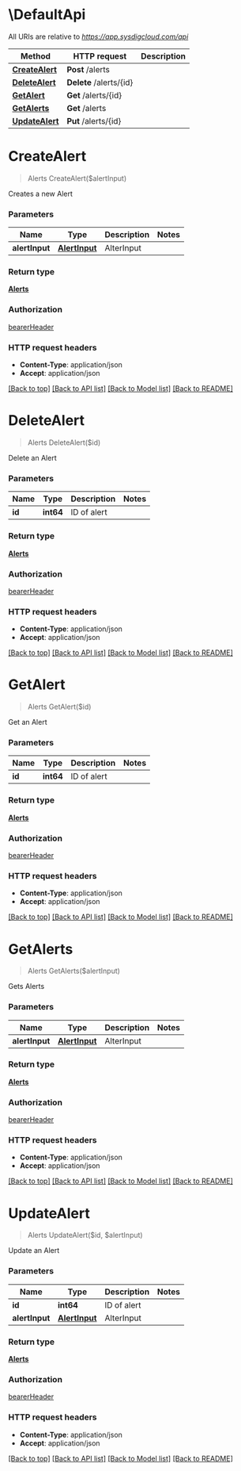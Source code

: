 # \DefaultApi

All URIs are relative to *https://app.sysdigcloud.com/api*

Method | HTTP request | Description
------------- | ------------- | -------------
[**CreateAlert**](DefaultApi.md#CreateAlert) | **Post** /alerts | 
[**DeleteAlert**](DefaultApi.md#DeleteAlert) | **Delete** /alerts/{id} | 
[**GetAlert**](DefaultApi.md#GetAlert) | **Get** /alerts/{id} | 
[**GetAlerts**](DefaultApi.md#GetAlerts) | **Get** /alerts | 
[**UpdateAlert**](DefaultApi.md#UpdateAlert) | **Put** /alerts/{id} | 


# **CreateAlert**
> Alerts CreateAlert($alertInput)



Creates a new Alert


### Parameters

Name | Type | Description  | Notes
------------- | ------------- | ------------- | -------------
 **alertInput** | [**AlertInput**](AlertInput.md)| AlterInput | 

### Return type

[**Alerts**](Alerts.md)

### Authorization

[bearerHeader](../README.md#bearerHeader)

### HTTP request headers

 - **Content-Type**: application/json
 - **Accept**: application/json

[[Back to top]](#) [[Back to API list]](../README.md#documentation-for-api-endpoints) [[Back to Model list]](../README.md#documentation-for-models) [[Back to README]](../README.md)

# **DeleteAlert**
> Alerts DeleteAlert($id)



Delete an Alert


### Parameters

Name | Type | Description  | Notes
------------- | ------------- | ------------- | -------------
 **id** | **int64**| ID of alert | 

### Return type

[**Alerts**](Alerts.md)

### Authorization

[bearerHeader](../README.md#bearerHeader)

### HTTP request headers

 - **Content-Type**: application/json
 - **Accept**: application/json

[[Back to top]](#) [[Back to API list]](../README.md#documentation-for-api-endpoints) [[Back to Model list]](../README.md#documentation-for-models) [[Back to README]](../README.md)

# **GetAlert**
> Alerts GetAlert($id)



Get an Alert


### Parameters

Name | Type | Description  | Notes
------------- | ------------- | ------------- | -------------
 **id** | **int64**| ID of alert | 

### Return type

[**Alerts**](Alerts.md)

### Authorization

[bearerHeader](../README.md#bearerHeader)

### HTTP request headers

 - **Content-Type**: application/json
 - **Accept**: application/json

[[Back to top]](#) [[Back to API list]](../README.md#documentation-for-api-endpoints) [[Back to Model list]](../README.md#documentation-for-models) [[Back to README]](../README.md)

# **GetAlerts**
> Alerts GetAlerts($alertInput)



Gets Alerts


### Parameters

Name | Type | Description  | Notes
------------- | ------------- | ------------- | -------------
 **alertInput** | [**AlertInput**](AlertInput.md)| AlterInput | 

### Return type

[**Alerts**](Alerts.md)

### Authorization

[bearerHeader](../README.md#bearerHeader)

### HTTP request headers

 - **Content-Type**: application/json
 - **Accept**: application/json

[[Back to top]](#) [[Back to API list]](../README.md#documentation-for-api-endpoints) [[Back to Model list]](../README.md#documentation-for-models) [[Back to README]](../README.md)

# **UpdateAlert**
> Alerts UpdateAlert($id, $alertInput)



Update an Alert


### Parameters

Name | Type | Description  | Notes
------------- | ------------- | ------------- | -------------
 **id** | **int64**| ID of alert | 
 **alertInput** | [**AlertInput**](AlertInput.md)| AlterInput | 

### Return type

[**Alerts**](Alerts.md)

### Authorization

[bearerHeader](../README.md#bearerHeader)

### HTTP request headers

 - **Content-Type**: application/json
 - **Accept**: application/json

[[Back to top]](#) [[Back to API list]](../README.md#documentation-for-api-endpoints) [[Back to Model list]](../README.md#documentation-for-models) [[Back to README]](../README.md)

